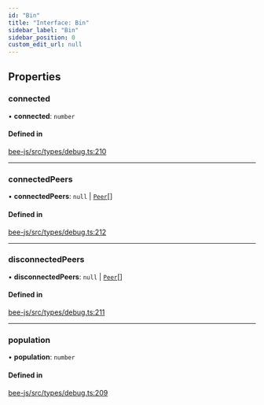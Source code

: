 ```yaml
---
id: "Bin"
title: "Interface: Bin"
sidebar_label: "Bin"
sidebar_position: 0
custom_edit_url: null
---
```


## Properties

### connected

• **connected**: `number`

#### Defined in

[bee-js/src/types/debug.ts:210](https://github.com/ethersphere/bee-js/blob/2c8b9d1/src/types/debug.ts#L210)

___

### connectedPeers

• **connectedPeers**: ``null`` \| [`Peer`](Peer.md)[]

#### Defined in

[bee-js/src/types/debug.ts:212](https://github.com/ethersphere/bee-js/blob/2c8b9d1/src/types/debug.ts#L212)

___

### disconnectedPeers

• **disconnectedPeers**: ``null`` \| [`Peer`](Peer.md)[]

#### Defined in

[bee-js/src/types/debug.ts:211](https://github.com/ethersphere/bee-js/blob/2c8b9d1/src/types/debug.ts#L211)

___

### population

• **population**: `number`

#### Defined in

[bee-js/src/types/debug.ts:209](https://github.com/ethersphere/bee-js/blob/2c8b9d1/src/types/debug.ts#L209)
